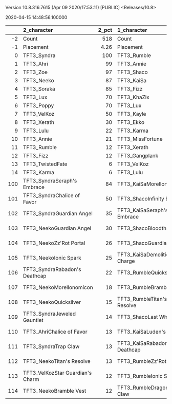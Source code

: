 Version 10.8.316.7615 (Apr 09 2020/17:53:11) [PUBLIC] <Releases/10.8>

2020-04-15 14:48:56.100000

|     | 2_character                      |   2_pct | 1_character                      |   1_pct | 4_character                      |   4_pct | 5_character                     |   5_pct | 3_character                    |   3_pct | 6_character                      |   6_pct |
|----:|:---------------------------------|--------:|:---------------------------------|--------:|:---------------------------------|--------:|:--------------------------------|--------:|:-------------------------------|--------:|:---------------------------------|--------:|
|  -2 | Count                            |  518    | Count                            |  295    | Count                            |  518    | Count                           |  533    | Count                          |  547    | Count                            |  565    |
|  -1 | Placement                        |    4.26 | Placement                        |    4.29 | Placement                        |    4.36 | Placement                       |    4.38 | Placement                      |    4.56 | Placement                        |    4.89 |
|   0 | TFT3_Syndra                      |  100    | TFT3_Rumble                      |  100    | TFT3_Vi                          |   97    | TFT3_Irelia                     |   99    | TFT3_Mordekaiser               |   97    | TFT3_Shen                        |   89    |
|   1 | TFT3_Ahri                        |   99    | TFT3_Annie                       |  100    | TFT3_Blitzcrank                  |   97    | TFT3_Vi                         |   99    | TFT3_Jhin                      |   91    | TFT3_Kayle                       |   75    |
|   2 | TFT3_Zoe                         |   97    | TFT3_Shaco                       |  100    | TFT3_ChoGath                     |   97    | TFT3_Lucian                     |   99    | TFT3_Karma                     |   90    | TFT3_Kassadin                    |   58    |
|   3 | TFT3_Neeko                       |   87    | TFT3_KaiSa                       |   99    | TFT3_Malphite                    |   96    | TFT3_Fiora                      |   97    | TFT3_Ashe                      |   84    | TFT3_Blitzcrank                  |   53    |
|   4 | TFT3_Soraka                      |   85    | TFT3_Fizz                        |   99    | TFT3_Jinx                        |   72    | TFT3_Leona                      |   95    | TFT3_Lulu                      |   57    | TFT3_MissFortune                 |   52    |
|   5 | TFT3_Lux                         |   70    | TFT3_KhaZix                      |   76    | TFT3_Ezreal                      |   71    | TFT3_Ekko                       |   85    | TFT3_Lux                       |   56    | TFT3_WuKong                      |   51    |
|   6 | TFT3_Poppy                       |   70    | TFT3_Lux                         |   66    | TFT3_MissFortune                 |   60    | TFT3_Thresh                     |   59    | TFT3_Shaco                     |   53    | TFT3_Irelia                      |   47    |
|   7 | TFT3_VelKoz                      |   50    | TFT3_Kayle                       |   28    | TFT3_Graves                      |   47    | TFT3_Kayle                      |   57    | TFT3_Jayce                     |   45    | TFT3_Ezreal                      |   45    |
|   8 | TFT3_Xerath                      |   30    | TFT3_Ekko                        |   20    | TFT3_Lucian                      |   34    | TFT3_MissFortune                |   38    | TFT3_WuKong                    |   43    | TFT3_Thresh                      |   43    |
|   9 | TFT3_Lulu                        |   22    | TFT3_Karma                       |   17    | TFT3_VelKoz                      |   27    | TFT3_Shen                       |   33    | TFT3_Xerath                    |   40    | TFT3_Yasuo                       |   42    |
|  10 | TFT3_Annie                       |   21    | TFT3_MissFortune                 |    9    | TFT3_KhaZix                      |   27    | TFT3_Kassadin                   |   25    | TFT3_JarvanIV                  |   35    | TFT3_MasterYi                    |   41    |
|  11 | TFT3_Rumble                      |   12    | TFT3_Xerath                      |    7    | TFT3_TwistedFate                 |   19    | TFT3_Ezreal                     |   22    | TFT3_Poppy                     |   25    | TFT3_Xayah                       |   37    |
|  12 | TFT3_Fizz                        |   12    | TFT3_Gangplank                   |    4    | TFT3_AurelionSol                 |   11    | TFT3_Lulu                       |   10    | TFT3_Leona                     |   18    | TFT3_Sona                        |   30    |
|  13 | TFT3_TwistedFate                 |    6    | TFT3_VelKoz                      |    3    | TFT3_Kayle                       |    8    | TFT3_WuKong                     |    8    | TFT3_Kassadin                  |   17    | TFT3_Lulu                        |   27    |
|  14 | TFT3_Karma                       |    6    | TFT3_Lulu                        |    2    | TFT3_Lulu                        |    8    | TFT3_Blitzcrank                 |    8    | TFT3_Thresh                    |    9    | TFT3_Malphite                    |   16    |
| 100 | TFT3_SyndraSeraph's Embrace      |   84    | TFT3_KaiSaMorellonomicon         |   60    | TFT3_JinxGiant Slayer            |   50    | TFT3_IreliaInfinity Edge        |   84    | TFT3_JhinGuardian Angel        |   43    | TFT3_KayleGuinsoo's Rageblade    |   45    |
| 101 | TFT3_SyndraChalice of Favor      |   50    | TFT3_ShacoInfinity Edge          |   51    | TFT3_JinxRed Buff                |   43    | TFT3_LucianRed Buff             |   53    | TFT3_JhinInfinity Edge         |   38    | TFT3_KayleGuardian Angel         |   39    |
| 102 | TFT3_SyndraGuardian Angel        |   35    | TFT3_KaiSaSeraph's Embrace       |   44    | TFT3_JinxGuardian Angel          |   28    | TFT3_IreliaLast Whisper         |   30    | TFT3_JhinLast Whisper          |   33    | TFT3_KayleRapid Firecannon       |   28    |
| 103 | TFT3_NeekoGuardian Angel         |   30    | TFT3_ShacoBloodthirster          |   42    | TFT3_VelKozSeraph's Embrace      |   20    | TFT3_IreliaGuardian Angel       |   27    | TFT3_JhinRunaan's Hurricane    |   30    | TFT3_KayleHand Of Justice        |   17    |
| 104 | TFT3_NeekoZz'Rot Portal          |   26    | TFT3_ShacoGuardian Angel         |   38    | TFT3_BlitzcrankZephyr            |   16    | TFT3_IreliaInfiltrator's Talons |   27    | TFT3_ShacoGuardian Angel       |   28    | TFT3_MasterYiQuicksilver         |   17    |
| 105 | TFT3_NeekoIonic Spark            |   25    | TFT3_KaiSaDemolitionist's Charge |   35    | TFT3_VelKozMorellonomicon        |   15    | TFT3_IreliaBloodthirster        |   18    | TFT3_ShacoBloodthirster        |   24    | TFT3_MasterYiGuinsoo's Rageblade |   16    |
| 106 | TFT3_SyndraRabadon's Deathcap    |   22    | TFT3_RumbleQuicksilver           |   32    | TFT3_JinxRunaan's Hurricane      |   14    | TFT3_EkkoMorellonomicon         |   15    | TFT3_MordekaiserMorellonomicon |   18    | TFT3_KayleStatikk Shiv           |   12    |
| 107 | TFT3_NeekoMorellonomicon         |   18    | TFT3_RumbleBramble Vest          |   24    | TFT3_JinxLast Whisper            |   13    | TFT3_IreliaSeraph's Embrace     |   14    | TFT3_ShacoInfinity Edge        |   13    | TFT3_IreliaInfinity Edge         |   11    |
| 108 | TFT3_NeekoQuicksilver            |   15    | TFT3_RumbleTitan's Resolve       |   21    | TFT3_ChoGathIonic Spark          |   13    | TFT3_ViIonic Spark              |   12    | TFT3_MordekaiserIonic Spark    |   12    | TFT3_KayleQuicksilver            |   11    |
| 109 | TFT3_SyndraJeweled Gauntlet      |   14    | TFT3_ShacoLast Whisper           |   16    | TFT3_VelKozQuicksilver           |   13    | TFT3_LeonaZephyr                |   12    | TFT3_JhinTrap Claw             |   11    | TFT3_KayleMorellonomicon         |   11    |
| 110 | TFT3_AhriChalice of Favor        |   13    | TFT3_KaiSaLuden's Echo           |   14    | TFT3_MissFortuneSeraph's Embrace |   12    | TFT3_LeonaIonic Spark           |   11    | TFT3_MordekaiserBramble Vest   |   11    | TFT3_MasterYiBramble Vest        |    9    |
| 111 | TFT3_SyndraTrap Claw             |   13    | TFT3_KaiSaRabadon's Deathcap     |   11    | TFT3_LucianRed Buff              |   12    | TFT3_LucianGiant Slayer         |   10    | TFT3_AsheDark Star's Heart     |   10    | TFT3_YasuoGuardian Angel         |    9    |
| 112 | TFT3_NeekoTitan's Resolve        |   13    | TFT3_RumbleZz'Rot Portal         |   11    | TFT3_ChoGathGuardian Angel       |   12    | TFT3_ViZephyr                   |    9    | TFT3_XerathSeraph's Embrace    |   10    | TFT3_YasuoHand Of Justice        |    8    |
| 113 | TFT3_VelKozStar Guardian's Charm |   12    | TFT3_RumbleIonic Spark           |   10    | TFT3_MissFortuneQuicksilver      |   12    | TFT3_IreliaHand Of Justice      |    9    | TFT3_JhinBloodthirster         |    9    | TFT3_MissFortuneSpear of Shojin  |    8    |
| 114 | TFT3_NeekoBramble Vest           |   12    | TFT3_RumbleDragon's Claw         |    9    | TFT3_ChoGathMorellonomicon       |   11    | TFT3_FioraRedemption            |    9    | TFT3_MordekaiserRedemption     |    9    | TFT3_KayleInfinity Edge          |    7    |
